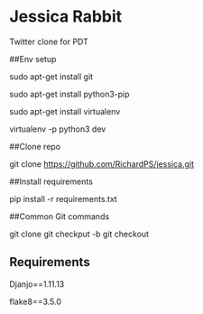 # Jessica Rabbit

Twitter clone for PDT

##Env setup

sudo apt-get install git

sudo apt-get install python3-pip

sudo apt-get install virtualenv

virtualenv -p python3 dev


##Clone repo

git clone https://github.com/RichardPS/jessica.git


##Install requirements

pip install -r requirements.txt


##Common Git commands

git clone <repo url>
git checkput -b <new branch name>
git checkout <branch name>


## Requirements

Djanjo==1.11.13

flake8==3.5.0
